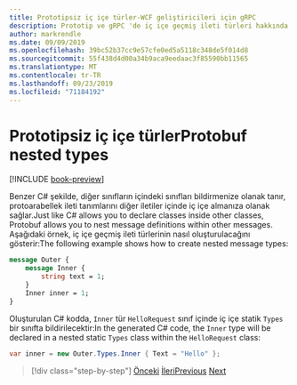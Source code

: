 ```yaml
---
title: Prototipsiz iç içe türler-WCF geliştiricileri için gRPC
description: Prototip ve gRPC 'de iç içe geçmiş ileti türleri hakkında bilgi edinin ve bunların içinde C#nasıl oluşturulduğunu öğrenin.
author: markrendle
ms.date: 09/09/2019
ms.openlocfilehash: 39bc52b37cc9e57cfe0ed5a5118c348de5f014d8
ms.sourcegitcommit: 55f438d4d00a34b9aca9eedaac3f85590bb11565
ms.translationtype: MT
ms.contentlocale: tr-TR
ms.lasthandoff: 09/23/2019
ms.locfileid: "71184192"
---
```

# <a name="protobuf-nested-types"></a><span data-ttu-id="08b41-103">Prototipsiz iç içe türler</span><span class="sxs-lookup"><span data-stu-id="08b41-103">Protobuf nested types</span></span>

[!INCLUDE [book-preview](../../../includes/book-preview.md)]

<span data-ttu-id="08b41-104">Benzer C# şekilde, diğer sınıfların içindeki sınıfları bildirmenize olanak tanır, protoarabellek ileti tanımlarını diğer iletiler içinde iç içe almanıza olanak sağlar.</span><span class="sxs-lookup"><span data-stu-id="08b41-104">Just like C# allows you to declare classes inside other classes, Protobuf allows you to nest message definitions within other messages.</span></span> <span data-ttu-id="08b41-105">Aşağıdaki örnek, iç içe geçmiş ileti türlerinin nasıl oluşturulacağını gösterir:</span><span class="sxs-lookup"><span data-stu-id="08b41-105">The following example shows how to create nested message types:</span></span>

```protobuf
message Outer {
    message Inner {
        string text = 1;
    }
    Inner inner = 1;
}
```

<span data-ttu-id="08b41-106">Oluşturulan C# kodda, `Inner` tür `HelloRequest` sınıf içinde iç içe statik `Types` bir sınıfta bildirilecektir:</span><span class="sxs-lookup"><span data-stu-id="08b41-106">In the generated C# code, the `Inner` type will be declared in a nested static `Types` class within the `HelloRequest` class:</span></span>

```csharp
var inner = new Outer.Types.Inner { Text = "Hello" };
```

>[!div class="step-by-step"]
><span data-ttu-id="08b41-107">[Önceki](protobuf-data-types.md)
>[İleri](protobuf-repeated.md)</span><span class="sxs-lookup"><span data-stu-id="08b41-107">[Previous](protobuf-data-types.md)
[Next](protobuf-repeated.md)</span></span>
